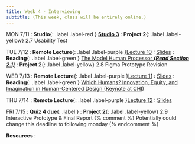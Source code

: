 ```yaml
---
title: Week 4 - Interviewing
subtitle: (This week, class will be entirely online.)
---
```


MON 7/11
: **Studio**{: .label .label-red } [**Studio 3**](#)
: **Project 2**{: .label .label-yellow} 2.7 Usability Test


TUE 7/12
: **Remote Lecture**{: .label .label-purple }[Lecture 10](#)
  : [Slides](#)
: **Reading**{: .label .label-green } [The Model Human Processor **_(Read Section 2.1)_**](https://drive.google.com/file/d/1nyEJi3EVMs7AONeO1zUbmHCvHsaXvbTd/view?usp=sharing)
: **Project 2**{: .label .label-yellow} 2.8 Figma Prototype Revision

WED 7/13
: **Remote Lecture**{: .label .label-purple }[Lecture 11](#)
  : [Slides](#)
: **Reading**{: .label .label-green } [Which Humans? Innovation, Equity, and Imagination in Human-Centered Design (Keynote at CHI)](https://www.youtube.com/watch?v=kDcz44ifdQw)


THU 7/14
: **Remote Lecture**{: .label .label-purple }[Lecture 12](#)
  : [Slides](#)

FRI 7/15
: **Quiz 4 due**{: .label }
: **Project 2**{: .label .label-yellow} 2.9 Interactive Prototype & Final Report 
{% comment %}
Potentially could change this deadline to following monday
{% endcomment %}

**Resources**
: 
